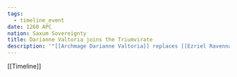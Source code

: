 ```yaml
---
tags:
  - timeline_event
date: 1260 APC
nation: Saxum Sovereignty
title: Darianne Valtoria joins the Triumvirate
description: '"[[Archmage Darianne Valtoria]] replaces [[Ezriel Ravenna]] on [[The Saxum Triumvirate]]"'
---
```

[[Timeline]]
